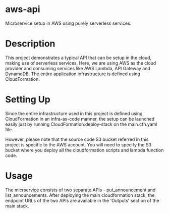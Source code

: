 # aws-api
Microservice setup in AWS using purely serverless services.

# Description
This project demonstrates a typical API that can be setup in the cloud, making use of serverless services. Here, we are using AWS as the cloud provider and consuming services like AWS Lambda, API Gateway and DynamoDB. The entire application infrastructure is defined using CloudFormation.

# Setting Up
Since the entire infrastructure used in this project is defined using CloudFormation in an infra-as-code manner, the setup can be launched easily just by running CloudFormation:deploy-stack on the main.cfn.yaml file. 

However, please note that the source code S3 bucket referred in this project is specific to the AWS account. You will need to specify the S3 bucket where you deploy all the cloudformation scripts and lambda function code.

# Usage
The micrservice consists of two separate APIs - put_announcement and list_announcements. After deploying the main cloudformation stack, the endpoint URLs of the two APIs are available in the 'Outputs' section of the main stack.
